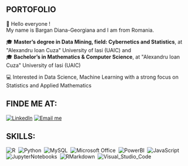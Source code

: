 ## PORTOFOLIO 

👋 Hello everyone !  
   My name is Bargan Diana-Georgiana and I am from Romania.    

🎓 **Master’s degree in Data Mining, field: Cybernetics and Statistics**, at "Alexandru Ioan Cuza" University of Iasi (UAIC) and  
🎓  **Bachelor’s in Mathematics & Computer Science**, at "Alexandru Ioan Cuza" University of Iasi (UAIC)  
   
💻 Interested in Data Science, Machine Learning with a strong focus on Statistics and Applied Mathematics  

## FINDE ME AT:
[![LinkedIn](https://img.shields.io/badge/LinkedIn-0077B5?style=for-the-badge&logo=linkedin&logoColor=white)](https://www.linkedin.com/in/diana-georgiana-bargan-2a932632a/)
[![Email me](https://img.shields.io/badge/Email-Yahoo?style=for-the-badge&logo=yahoo&logoColor=white)](mailto:georgiana_bargan@yahoo.com)

## SKILLS:
![R](https://img.shields.io/badge/R-276DC3?style=for-the-badge&logo=r&logoColor=white)&nbsp;
![Python](https://img.shields.io/badge/Python-14354C?style=for-the-badge&logo=python&logoColor=white)&nbsp;
![MySQL](https://img.shields.io/badge/MySQL-00758F?style=for-the-badge&logo=mySQL&logoColor=white)&nbsp;
![Microsoft Office](https://img.shields.io/badge/Office-c43f1d?style=for-the-badge&logo=microsoftoffice&logoColor=white)&nbsp;
![PowerBI](https://img.shields.io/badge/PowerBI-edbd11?style=for-the-badge&logo=powerBI&logoColor=black)&nbsp;
![JavaScript](https://img.shields.io/badge/Javascript-f7df1e?style=for-the-badge&logo=javascript&logoColor=black)&nbsp;
![JupyterNotebooks](https://img.shields.io/badge/Jupyter-D83B01?style=for-the-badge&logo=Jupyter&logoColor=white)&nbsp;
![RMarkdown](https://img.shields.io/badge/RMarkdown-red?style=for-the-badge&logo=RMarkdown&logoColor=white)&nbsp;
![Visual_Studio_Code](https://img.shields.io/badge/Visual_Studio_Code-00599C?style=for-the-badge&logo=VisualStudioCode&logoColor=white)&nbsp;

<br/> 
